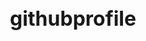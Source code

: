 # githubprofile
<!DOCTYPE html>
<html lang="en">
<head>
    <meta charset="UTF-8">
    <meta name="viewport" content="width=device-width, initial-scale=1.0">
    <title>User Profile</title>
    <style>
        * {
            box-sizing: border-box;
            margin: 0;
            padding: 0;
        }

        body {
            font-family: 'Segoe UI', Tahoma, Geneva, Verdana, sans-serif;
            background-color: #131313;
            color: #fff;
            line-height: 1.6;
        }

        .container {
            max-width: 800px;
            margin: 20px auto;
            padding: 20px;
            background-color: #222;
            border-radius: 10px;
            box-shadow: 0 0 20px rgba(0, 0, 0, 0.4);
        }

        .profile-img {
            display: block;
            margin: 0 auto 20px;
            width: 200px;
            height: 200px;
            border-radius: 50%;
            border: 5px solid #fff;
            box-shadow: 0 0 15px rgba(255, 255, 255, 0.6);
        }

        h1 {
            font-size: 32px;
            text-align: center;
            margin-bottom: 20px;
        }

        p {
            font-size: 18px;
            margin-bottom: 10px;
        }

        .btn {
            display: inline-block;
            padding: 10px 20px;
            margin-top: 20px;
            background-color: #4CAF50;
            color: #fff;
            text-decoration: none;
            border-radius: 5px;
            transition: background-color 0.3s ease;
        }

        .btn:hover {
            background-color: #45a049;
        }
    </style>
</head>
<body>
    <div class="container">
        <img src="c:\Users\brent\Downloads\439592606_805015304406115_8534161137695282409_n.jpg" alt="Profile Photo" class="profile-img">
        <h1>Brent Calvin Legara</h1>
        <p><strong>Email:</strong> codewithtnerb@gmail.com</p>
        <p><strong>Location:</strong> Philippines</p>
        <p><strong>Interests:</strong> Coding, Gaming</p>
        <p><strong>About Me:</strong> I CAN DO WHAT I WANT TO DO NO MATTER WHAT HAPPENS.</p>
        <a href="https://www.facebook.com/brentcalvin.legara.9" class="btn">Contact Me</a>
    </div>
</body>
</html>
